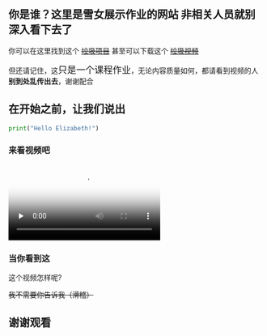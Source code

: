 ## 你是谁？这里是雪女展示作业的网站 非相关人员就别深入看下去了 

你可以在这里找到这个 [~~垃圾项目~~](https://github.com/jnu1906/1205_Rmakedown_demo/edit/gh-pages/index.md) 
甚至可以下载这个 [~~垃圾视频~~](https://github.com/jnu1906/1205_Rmakedown_demo/edit/gh-pages/index.md) 

但还请记住，这<font size=4>只是一个课程作业</font>，无论内容质量如何，都请看到视频的人**别到处乱传出去**，谢谢配合

## 在开始之前，让我们说出

```py
print("Hello Elizabeth!")
```

### 来看视频吧

<video id="video" controls="" preload="none" poster="http://om2bks7xs.bkt.clouddn.com/2017-08-26-Markdown-Advance-Video.jpg">
      <source id="mp4" src="http://om2bks7xs.bkt.clouddn.com/2017-08-26-Markdown-Advance-Video.mp4" type="video/mp4">
</video>

### 当你看到这

这个视频怎样呢?

~~我不需要你告诉我（滑稽）~~

## 谢谢观看
